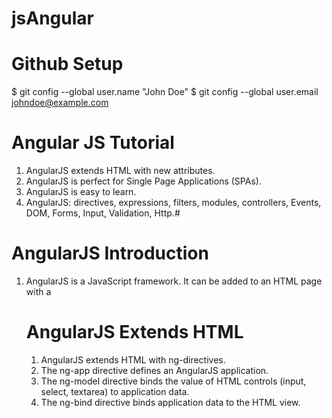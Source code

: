 # jsAngular

# Github Setup

$ git config --global user.name "John Doe"
$ git config --global user.email johndoe@example.com

# Angular JS Tutorial
1. AngularJS extends HTML with new attributes.
2. AngularJS is perfect for Single Page Applications (SPAs).
3. AngularJS is easy to learn.
4. AngularJS: directives, expressions, filters, modules, controllers, Events, DOM, Forms, Input, Validation, Http.#

# AngularJS Introduction
1. AngularJS is a JavaScript framework. It can be added to an HTML page with a <script> tag.
2. AngularJS extends HTML attributes with Directives, and binds data to HTML with Expressions.

# AngularJS is a JavaScript Framework
1. AngularJS is a JavaScript framework. It is written in JavaScript.
2. AngularJS is distributed as a JavaScript file, and can be added to a web page script tag.
<script src="https://ajax.googleapis.com/ajax/libs/angularjs/1.4.8/angular.min.js"></script>

# AngularJS Extends HTML
1. AngularJS extends HTML with ng-directives.
2. The ng-app directive defines an AngularJS application.
3. The ng-model directive binds the value of HTML controls (input, select, textarea) to application data.
4. The ng-bind directive binds application data to the HTML view.
